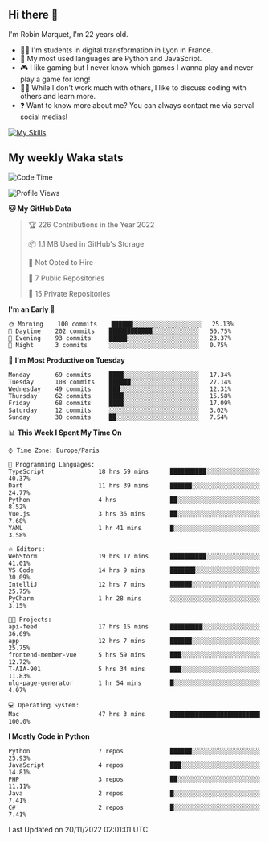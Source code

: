 ## Hi there 👋

I'm Robin Marquet, I'm 22 years old.

- 👨‍💻 I'm students in digital transformation in Lyon in France.
- 🌱 My most used languages are Python and JavaScript.
- 🎮 I like gaming but I never know which games I wanna play and never play a game for long!
- 👯‍♀️ While I don't work much with others, I like to discuss coding with others and learn more.
- ❓ Want to know more about me? You can always contact me via serval social medias!

[![My Skills](https://skillicons.dev/icons?i=js,html,css,docker,express,figma,firebase,graphql,mongodb,mysql,nodejs,py,react,ts,vue)](https://skillicons.dev)

## My weekly Waka stats

<!--START_SECTION:waka-->
![Code Time](http://img.shields.io/badge/Code%20Time-2%2C887%20hrs%2013%20mins-blue)

![Profile Views](http://img.shields.io/badge/Profile%20Views-1-blue)

**🐱 My GitHub Data** 

> 🏆 226 Contributions in the Year 2022
 > 
> 📦 1.1 MB Used in GitHub's Storage 
 > 
> 🚫 Not Opted to Hire
 > 
> 📜 7 Public Repositories 
 > 
> 🔑 15 Private Repositories  
 > 
**I'm an Early 🐤** 

```text
🌞 Morning    100 commits    ██████░░░░░░░░░░░░░░░░░░░   25.13% 
🌆 Daytime    202 commits    ████████████░░░░░░░░░░░░░   50.75% 
🌃 Evening    93 commits     █████░░░░░░░░░░░░░░░░░░░░   23.37% 
🌙 Night      3 commits      ░░░░░░░░░░░░░░░░░░░░░░░░░   0.75%

```
📅 **I'm Most Productive on Tuesday** 

```text
Monday       69 commits     ████░░░░░░░░░░░░░░░░░░░░░   17.34% 
Tuesday      108 commits    ██████░░░░░░░░░░░░░░░░░░░   27.14% 
Wednesday    49 commits     ███░░░░░░░░░░░░░░░░░░░░░░   12.31% 
Thursday     62 commits     ████░░░░░░░░░░░░░░░░░░░░░   15.58% 
Friday       68 commits     ████░░░░░░░░░░░░░░░░░░░░░   17.09% 
Saturday     12 commits     ░░░░░░░░░░░░░░░░░░░░░░░░░   3.02% 
Sunday       30 commits     ██░░░░░░░░░░░░░░░░░░░░░░░   7.54%

```


📊 **This Week I Spent My Time On** 

```text
⌚︎ Time Zone: Europe/Paris

💬 Programming Languages: 
TypeScript               18 hrs 59 mins      ██████████░░░░░░░░░░░░░░░   40.37% 
Dart                     11 hrs 39 mins      ██████░░░░░░░░░░░░░░░░░░░   24.77% 
Python                   4 hrs               ██░░░░░░░░░░░░░░░░░░░░░░░   8.52% 
Vue.js                   3 hrs 36 mins       ██░░░░░░░░░░░░░░░░░░░░░░░   7.68% 
YAML                     1 hr 41 mins        █░░░░░░░░░░░░░░░░░░░░░░░░   3.58%

🔥 Editors: 
WebStorm                 19 hrs 17 mins      ██████████░░░░░░░░░░░░░░░   41.01% 
VS Code                  14 hrs 9 mins       ███████░░░░░░░░░░░░░░░░░░   30.09% 
IntelliJ                 12 hrs 7 mins       ██████░░░░░░░░░░░░░░░░░░░   25.75% 
PyCharm                  1 hr 28 mins        ░░░░░░░░░░░░░░░░░░░░░░░░░   3.15%

🐱‍💻 Projects: 
api-feed                 17 hrs 15 mins      █████████░░░░░░░░░░░░░░░░   36.69% 
app                      12 hrs 7 mins       ██████░░░░░░░░░░░░░░░░░░░   25.75% 
frontend-member-vue      5 hrs 59 mins       ███░░░░░░░░░░░░░░░░░░░░░░   12.72% 
T-AIA-901                5 hrs 34 mins       ███░░░░░░░░░░░░░░░░░░░░░░   11.83% 
nlg-page-generator       1 hr 54 mins        █░░░░░░░░░░░░░░░░░░░░░░░░   4.07%

💻 Operating System: 
Mac                      47 hrs 3 mins       █████████████████████████   100.0%

```

**I Mostly Code in Python** 

```text
Python                   7 repos             ██████░░░░░░░░░░░░░░░░░░░   25.93% 
JavaScript               4 repos             ███░░░░░░░░░░░░░░░░░░░░░░   14.81% 
PHP                      3 repos             ██░░░░░░░░░░░░░░░░░░░░░░░   11.11% 
Java                     2 repos             █░░░░░░░░░░░░░░░░░░░░░░░░   7.41% 
C#                       2 repos             █░░░░░░░░░░░░░░░░░░░░░░░░   7.41%

```



 Last Updated on 20/11/2022 02:01:01 UTC
<!--END_SECTION:waka-->
